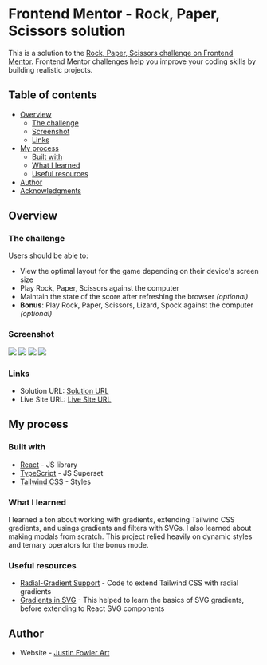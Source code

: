 # Frontend Mentor - Rock, Paper, Scissors solution

This is a solution to the [Rock, Paper, Scissors challenge on Frontend Mentor](https://www.frontendmentor.io/challenges/rock-paper-scissors-game-pTgwgvgH). Frontend Mentor challenges help you improve your coding skills by building realistic projects. 

## Table of contents

- [Overview](#overview)
  - [The challenge](#the-challenge)
  - [Screenshot](#screenshot)
  - [Links](#links)
- [My process](#my-process)
  - [Built with](#built-with)
  - [What I learned](#what-i-learned)
  - [Useful resources](#useful-resources)
- [Author](#author)
- [Acknowledgments](#acknowledgments)

## Overview

### The challenge

Users should be able to:

- View the optimal layout for the game depending on their device's screen size
- Play Rock, Paper, Scissors against the computer
- Maintain the state of the score after refreshing the browser _(optional)_
- **Bonus**: Play Rock, Paper, Scissors, Lizard, Spock against the computer _(optional)_

### Screenshot

![](./design/final-desktop-1.png)
![](./design/final-desktop-2.png)
![](./design/final-mobile-1.png)
![](./design/final-mobile-2.png)

### Links
- Solution URL: [Solution URL](https://www.frontendmentor.io/solutions/rock-paper-scissors-with-react-typescript-and-tailwind-SMyDpym6FU)
- Live Site URL: [Live Site URL](https://rock-paper-scissors.justinfowlerart.com/)

## My process

### Built with

- [React](https://reactjs.org/) - JS library
- [TypeScript](https://www.typescriptlang.org/) - JS Superset
- [Tailwind CSS](https://tailwindcss.com/) - Styles

### What I learned

I learned a ton about working with gradients, extending Tailwind CSS gradients, and usings gradients and filters with SVGs. I also learned about making modals from scratch. This project relied heavily on dynamic styles and ternary operators for the bonus mode.

### Useful resources

- [Radial-Gradient Support](https://github.com/tailwindlabs/tailwindcss/discussions/2599) - Code to extend Tailwind CSS with radial gradients
- [Gradients in SVG](https://developer.mozilla.org/en-US/docs/Web/SVG/Tutorial/Gradients) - This helped to learn the basics of SVG gradients, before extending to React SVG components

## Author

- Website - [Justin Fowler Art](https://www.justinfowlerart.com)